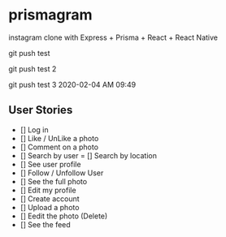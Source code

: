 # prismagram
instagram clone with Express + Prisma + React + React Native

git push test

git push test 2 

git push test 3 2020-02-04 AM 09:49

## User Stories

- [] Log in
- [] Like / UnLike a photo
- [] Comment on a photo
- [] Search by user
= [] Search by location
- [] See user profile
- [] Follow / Unfollow User
- [] See the full photo
- [] Edit my profile
- [] Create account
- [] Upload a photo
- [] Eedit the photo (Delete)
- [] See the feed
